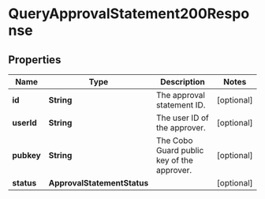 

# QueryApprovalStatement200Response


## Properties

| Name | Type | Description | Notes |
|------------ | ------------- | ------------- | -------------|
|**id** | **String** | The approval statement ID. |  [optional] |
|**userId** | **String** | The user ID of the approver. |  [optional] |
|**pubkey** | **String** | The Cobo Guard public key of the approver. |  [optional] |
|**status** | **ApprovalStatementStatus** |  |  [optional] |



